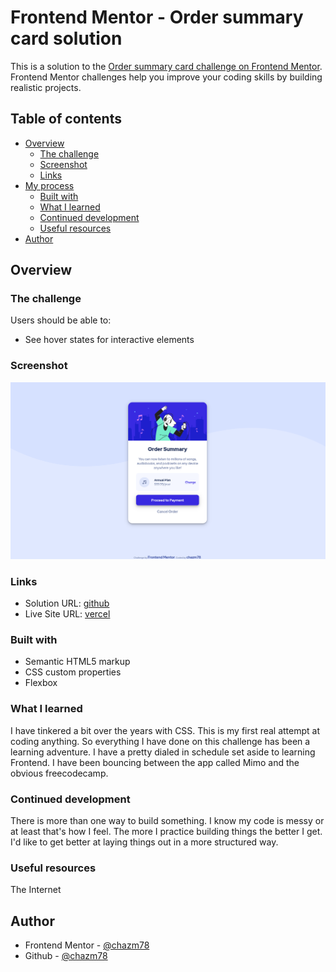 # Frontend Mentor - Order summary card solution

This is a solution to the [Order summary card challenge on Frontend Mentor](https://www.frontendmentor.io/challenges/order-summary-component-QlPmajDUj). Frontend Mentor challenges help you improve your coding skills by building realistic projects.

## Table of contents

- [Overview](#overview)
  - [The challenge](#the-challenge)
  - [Screenshot](#screenshot)
  - [Links](#links)
- [My process](#my-process)
  - [Built with](#built-with)
  - [What I learned](#what-i-learned)
  - [Continued development](#continued-development)
  - [Useful resources](#useful-resources)
- [Author](#author)



## Overview

### The challenge

Users should be able to:

- See hover states for interactive elements

### Screenshot

![screenshot](images/order-summary-card-screenshot.png)



### Links

- Solution URL: [github](https://github.com/chazm78/order-summary-card)
- Live Site URL: [vercel](http://order-summary-card-eta.vercel.app/)



### Built with

- Semantic HTML5 markup
- CSS custom properties
- Flexbox

### What I learned

I have tinkered a bit over the years with CSS. This is my first real attempt at coding anything. So everything I have done on this challenge has been a learning adventure. I have a pretty dialed in schedule set aside to learning Frontend. I have been bouncing between the app called Mimo and the obvious freecodecamp.  

### Continued development

There is more than one way to build something. I know my code is messy or at least that's how I feel. The more I practice building things the better I get. I'd like to get better at laying things out in a more structured way.

### Useful resources

The Internet

## Author

- Frontend Mentor - [@chazm78](https://www.frontendmentor.io/profile/chazm78)
- Github - [@chazm78](https://github.com/chazm78)
